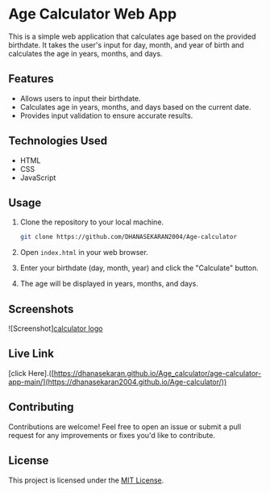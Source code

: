 
# Age Calculator Web App

This is a simple web application that calculates age based on the provided birthdate. It takes the user's input for day, month, and year of birth and calculates the age in years, months, and days.

## Features

- Allows users to input their birthdate.
- Calculates age in years, months, and days based on the current date.
- Provides input validation to ensure accurate results.

## Technologies Used

- HTML
- CSS
- JavaScript

## Usage

1. Clone the repository to your local machine.
   ```bash
   git clone https://github.com/DHANASEKARAN2004/Age-calculator
   ```

2. Open `index.html` in your web browser.

3. Enter your birthdate (day, month, year) and click the "Calculate" button.

4. The age will be displayed in years, months, and days.

## Screenshots

![Screenshot][calculator logo](https://github.com/user-attachments/assets/a27802bf-1e00-4ea8-a6a1-eff30978c824)

## Live Link
[click Here].([https://dhanasekaran.github.io/Age_calculator/age-calculator-app-main/](https://dhanasekaran2004.github.io/Age-calculator/))

## Contributing

Contributions are welcome! Feel free to open an issue or submit a pull request for any improvements or fixes you'd like to contribute.

## License

This project is licensed under the [MIT License](LICENSE).

